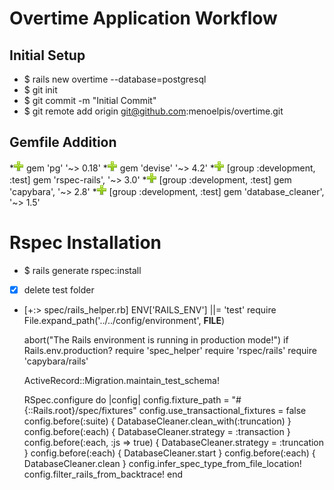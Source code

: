 # Overtime Application Workflow

## Initial Setup

- $ rails new overtime --database=postgresql
- $ git init
- $ git commit -m "Initial Commit"
- $ git remote add origin git@github.com:menoelpis/overtime.git

## Gemfile Addition

*![add](plus.png) gem 'pg' '~> 0.18'
*![add](plus.png) gem 'devise' '~> 4.2'
*![add](plus.png) [group :development, :test] gem 'rspec-rails', '~> 3.0' 
*![add](plus.png) [group :development, :test] gem 'capybara', '~> 2.8' 
*![add](plus.png) [group :development, :test] gem 'database_cleaner', '~> 1.5' 

# Rspec Installation

- $ rails generate rspec:install
- [x] delete test folder
- [+:> spec/rails_helper.rb] 
	ENV['RAILS_ENV'] ||= 'test'
	require File.expand_path('../../config/environment', __FILE__)

	abort("The Rails environment is running in production mode!") if Rails.env.production?
	require 'spec_helper'
	require 'rspec/rails'
	require 'capybara/rails'

	ActiveRecord::Migration.maintain_test_schema!

	RSpec.configure do |config|
	  config.fixture_path = "#{::Rails.root}/spec/fixtures"
	  config.use_transactional_fixtures = false
	  config.before(:suite) { DatabaseCleaner.clean_with(:truncation) }
	  config.before(:each) { DatabaseCleaner.strategy = :transaction }
	  config.before(:each, :js => true) { DatabaseCleaner.strategy = :truncation }
	  config.before(:each) { DatabaseCleaner.start }
	  config.before(:each) { DatabaseCleaner.clean }
	  config.infer_spec_type_from_file_location!
	  config.filter_rails_from_backtrace!
	end
